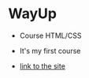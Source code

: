 # WayUp
- Course HTML/CSS
- It's my first course

- [link to the site](https://andrewhypster.github.io/WayUp/)
